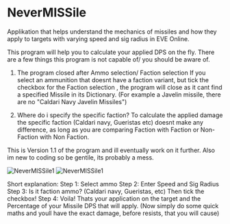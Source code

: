 # NeverMISSile
Applikation that helps understand the mechanics of missiles and how they apply to targets with varying speed and sig radius in EVE Online.

This program will help you to calculate your applied DPS on the fly. There are a few things this program is not capable of/ you should be aware of.

1. The program closed after Ammo selection/ Faction selection
	If you select an ammunition that doesnt have a faction variant, but tick the checkbox for the Faction selection , the program will close as it cant find a specified Missile in its Dictionary. (For example a Javelin missile, there are no "Caldari Navy Javelin Missiles")

3. Where do i specify the specific faction?
	To calculate the applied damage the specific faction (Caldari navy, Gueristas etc) doesnt make any difference, as long as you are comparing Faction with Faction or Non-Faction with Non Faction.

This is Version 1.1 of the program and ill eventually work on it further.
Also im new to coding so be gentile, its probably a mess.


![NeverMISSile1](https://github.com/LillithUitra/NeverMISSile/assets/153958647/3a001a42-7006-4647-9057-6dda7f9f9d52)
![NeverMISSile1](https://github.com/LillithUitra/NeverMISSile/assets/153958647/3a001a42-7006-4647-9057-6dda7f9f9d52)


Short explanation:
Step 1: Select ammo
Step 2: Enter Speed and Sig Radius
Step 3: Is it faction ammo? (Caldari navy, Gueristas, etc) Then tick the checkbox!
Step 4: Voila! Thats your application on the target and the Percentage of your Missile DPS that will apply. (Now simply do some quick maths and youll have the exact damage, before resists, that you will cause)
